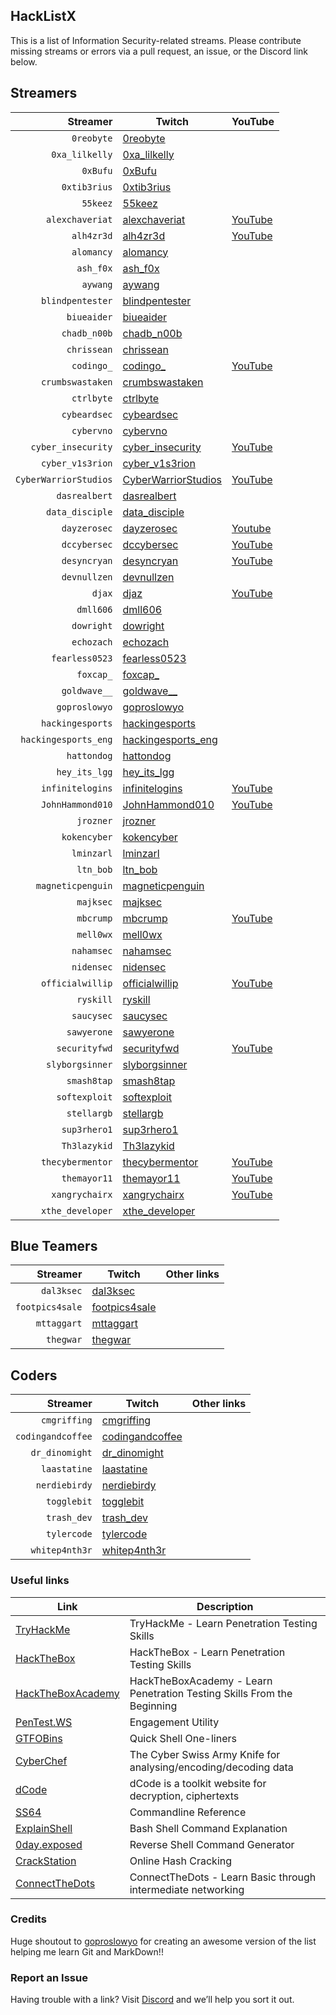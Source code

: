 ## HackListX

This is a list of Information Security-related streams. Please contribute missing streams or errors via a pull request, an issue, or the Discord link below.

## Streamers

Streamer | Twitch | YouTube
---: | --- | :---
`0reobyte` | [0reobyte](https://www.twitch.tv/0reobyte) |
`0xa_lilkelly` | [0xa_lilkelly](https://twitch.tv/0xa_lilkelly) | 
`0xBufu` | [0xBufu](https://twitch.tv/0xBufu) | 
`0xtib3rius` | [0xtib3rius](https://twitch.tv/0xtib3rius) | 
`55keez` | [55keez](https://twitch.tv/55keez) | 
`alexchaveriat` | [alexchaveriat](https://www.twitch.tv/alexchaveriat) | [YouTube](https://www.youtube.com/c/AlexChaveriat/videos)
`alh4zr3d` | [alh4zr3d](https://twitch.tv/alh4zr3d) | [YouTube](https://www.youtube.com/channel/UCz-Z-d2VPQXHGkch0-_KovA)
`alomancy` | [alomancy](https://www.twitch.tv/alomancy) |
`ash_f0x` | [ash_f0x](https://twitch.tv/ash_f0x) | 
`aywang` | [aywang](https://twitch.tv/aywang) | 
`blindpentester` | [blindpentester](https://twitch.tv/blindpentester) | 
`biueaider` | [biueaider](https://www.twitch.tv/biueaider) |
`chadb_n00b` | [chadb_n00b](https://twitch.tv/chadb_n00b) | 
`chrissean` | [chrissean](https://twitch.tv/chrissean) | 
`codingo_` | [codingo_](https://twitch.tv/codingo_) | [YouTube](https://www.youtube.com/channel/UCUfO02gdMDXgOJWdv_jiLMg)
`crumbswastaken` | [crumbswastaken](https://twitch.tv/crumbswastaken) | 
`ctrlbyte` | [ctrlbyte](https://twitch.tv/ctrlbyte) | 
`cybeardsec` | [cybeardsec](https://www.twitch.tv/cybeardsec)
`cybervno` | [cybervno](https://www.twitch.tv/cybervno) |
`cyber_insecurity` | [cyber_insecurity](https://twitch.tv/cyber_insecurity) | [YouTube](https://www.youtube.com/channel/UCL4JGzitDkX5TOwzs9A02Kg)
`cyber_v1s3rion` | [cyber_v1s3rion](https://twitch.tv/cyber_v1s3rion) | 
`CyberWarriorStudios` | [CyberWarriorStudios](https://twitch.tv/CyberWarriorStudios) | [YouTube](https://www.youtube.com/channel/UC1BeplJcC5YGHjcF8QyRD7g)
 `dasrealbert` | [dasrealbert](https://www.twitch.tv/dasrealbert) |
`data_disciple` | [data_disciple](https://twitch.tv/data_disciple) | 
`dayzerosec` | [dayzerosec](https://twitch.tv/dayzerosec) | [Youtube](https://www.youtube.com/channel/UCXFC76FDHZRVes6_lZqwLBA)
`dccybersec` | [dccybersec](https://twitch.tv/dccybersec) | [YouTube](https://www.youtube.com/channel/UC3sccPO4v8YqCTn8sezZGTw)
`desyncryan` | [desyncryan](https://www.twitch.tv/desyncryan) | [YouTube](https://www.youtube.com/channel/UChZesZaDGh8_9ngbk3GGG7Q)
`devnullzen` | [devnullzen](https://www.twitch.tv/devnullzen) |
`djax` | [djaz](https://www.twitch.tv/djax120) | [YouTube](https://www.youtube.com/channel/UCJVQ4X0olUFq0nrxS8Xvijg)
`dmll606` | [dmll606](https://www.twitch.tv/dmll606) |
`dowright` | [dowright](https://twitch.tv/dowright) | 
`echozach` | [echozach](https://twitch.tv/echozach) | 
`fearless0523` | [fearless0523](https://twitch.tv/fearless0523) | 
`foxcap_` | [foxcap_](https://twitch.tv/foxcap_) | 
`goldwave__` | [goldwave__]( https://www.twitch.tv/goldwave__) | 
`goproslowyo` | [goproslowyo](https://www.twitch.tv/goproslowyo) |
`hackingesports` | [hackingesports](https://twitch.tv/hackingesports) | 
`hackingesports_eng` | [hackingesports_eng](https://twitch.tv/hackingesports_eng) | 
`hattondog` | [hattondog](https://www.twitch.tv/hattondog) |
`hey_its_lgg` | [hey_its_lgg](https://twitch.tv/hey_its_lgg) | 
`infinitelogins` | [infinitelogins](https://twitch.tv/infinitelogins) | [YouTube](https://www.youtube.com/channel/UC_nKukFaGysjMzqMVHEIgxQ)
`JohnHammond010` | [JohnHammond010](https://twitch.tv/johnhammond010) | [YouTube](https://www.youtube.com/channel/UCVeW9qkBjo3zosnqUbG7CFw)
`jrozner` | [jrozner](https://twitch.tv/jrozner) | 
`kokencyber` | [kokencyber](https://twitch.tv/kokencyber) | 
`lminzarl` | [lminzarl](https://twitch.tv/lminzarl) | 
`ltn_bob` | [ltn_bob](https://twitch.tv/ltn_bob) | 
`magneticpenguin` | [magneticpenguin](https://twitch.tv/magneticpenguin) | 
`majksec` | [majksec](https://twitch.tv/majksec) | 
`mbcrump` | [mbcrump](https://twitch.tv/mbcrump) | [YouTube](https://www.youtube.com/channel/UCCjHMUEzoCauYet8NG4sCog)
`mell0wx` | [mell0wx](https://twitch.tv/mell0wx) | 
`nahamsec` | [nahamsec](https://twitch.tv/nahamsec) | 
`nidensec` | [nidensec](https://twitch.tv/nidensec) | 
`officialwillip` | [officialwillip](https://twitch.tv/officialwillip) | [YouTube](https://www.youtube.com/channel/UCaOOGHgwrcyf527o838yLyg)
`ryskill` | [ryskill](https://www.twitch.tv/ryskill) |
`saucysec` | [saucysec](https://twitch.tv/saucysec) | 
`sawyerone` | [sawyerone](https://twitch.tv/sawyerone) | 
`securityfwd` | [securityfwd](https://www.twitch.tv/securityfwd) | [YouTube](https://www.youtube.com/channel/UCgTNupxATBfWmfehv21ym-g)
`slyborgsinner` | [slyborgsinner](https://twitch.tv/slyborgsinner) | 
`smash8tap` | [smash8tap](https://twitch.tv/smash8tap) | 
`softexploit` | [softexploit](https://www.twitch.tv/softexploit) |
`stellargb` | [stellargb](https://twitch.tv/stellargb) | 
`sup3rhero1` | [sup3rhero1](https://twitch.tv/sup3rhero1) | 
`Th3lazykid`| [Th3lazykid](https://www.twitch.tv/Th3lazykid) |  
`thecybermentor` | [thecybermentor](https://twitch.tv/thecybermentor) | [YouTube](https://www.youtube.com/channel/UC0ArlFuFYMpEewyRBzdLHiw)
`themayor11` | [themayor11](https://twitch.tv/themayor11) | [YouTube](https://www.youtube.com/channel/UC5J6JvH5F29FllbLjwmA5ZA)
`xangrychairx` | [xangrychairx](https://twitch.tv/xangrychairx) | [YouTube](https://www.youtube.com/channel/UCS1KHdnVAV1-Qx0jquAiBLA)
`xthe_developer` | [xthe_developer](https://twitch.tv/xthe_developer) | 


## Blue Teamers

Streamer | Twitch | Other links
---: | --- | :---
`dal3ksec` | [dal3ksec](https://www.twitch.tv/dal3ksec) |
`footpics4sale` | [footpics4sale](https://twitch.tv/footpics4sale) | 
`mttaggart` | [mttaggart](https://www.twitch.tv/) |
`thegwar` | [thegwar](https://twitch.tv/thegwar) | 


## Coders

Streamer | Twitch | Other links
---: | --- | :---
`cmgriffing` | [cmgriffing](https://twitch.tv/cmgriffing) | 
`codingandcoffee` | [codingandcoffee](https://twitch.tv/codingandcoffee) | 
`dr_dinomight` | [dr_dinomight](https://twitch.tv/dr_dinomight) | 
`laastatine` | [laastatine](https://www.twitch.tv/laastatine) |
`nerdiebirdy` | [nerdiebirdy](https://twitch.tv/nerdiebirdy) | 
`togglebit` | [togglebit](https://twitch.tv/togglebit) | 
`trash_dev` | [trash_dev](https://twitch.tv/trash_dev) | 
`tylercode` | [tylercode](https://twitch.tv/tylercode) | 
`whitep4nth3r` | [whitep4nth3r](https://twitch.tv/whitep4nth3r) | 


### Useful links

Link | Description
--- | ---
[TryHackMe](https://tryhackme.com) | TryHackMe - Learn Penetration Testing Skills 
[HackTheBox](https://hackthebox.eu) | HackTheBox - Learn Penetration Testing Skills
[HackTheBoxAcademy](https://academy.hackthebox.eu/) | HackTheBoxAcademy - Learn Penetration Testing Skills From the Beginning
[PenTest.WS](https://pentest.ws) | Engagement Utility
[GTFOBins](https://gtfobins.github.io) | Quick Shell One-liners
[CyberChef](https://gchq.github.io/CyberChef) | The Cyber Swiss Army Knife for analysing/encoding/decoding data
[dCode](https://www.dcode.fr/en) | dCode is a toolkit website for decryption, ciphertexts
[SS64](https://ss64.com) | Commandline Reference
[ExplainShell](https://explainshell.com) | Bash Shell Command Explanation
[0day.exposed](https://0day.exposed) | Reverse Shell Command Generator
[CrackStation](https://crackstation.net) | Online Hash Cracking
[ConnectTheDots](https://www.connecteddots.online/) | ConnectTheDots - Learn Basic through intermediate networking


### Credits

Huge shoutout to [goproslowyo](https://www.twitch.tv/goproslowyo) for creating an awesome version of the list helping me learn Git and MarkDown!!


### Report an Issue

Having trouble with a link? Visit [Discord](https://discord.gg/C9k5tJYHcr) and we’ll help you sort it out.
